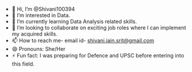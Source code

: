 - 👋 Hi, I’m @Shivani100394
- 👀 I’m interested in Data.
- 🌱 I’m currently learning Data Analysis related skills.
- 💞️ I’m looking to collaborate on exciting job roles where I can implement my acquired skills.
- 📫 How to reach me- email id- shivani.jain.srit@gmail.com
- 😄 Pronouns: She/Her
- ⚡ Fun fact: I was preparing for Defence and UPSC before entering into this field.

<!---
Shivani100394/Shivani100394 is a ✨ special ✨ repository because its `README.md` (this file) appears on your GitHub profile.
You can click the Preview link to take a look at your changes.
--->

